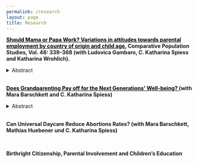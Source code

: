 ```yaml
---
permalink: /research
layout: page
title: Research
---
```


**<a href="https://www.comparativepopulationstudies.de/index.php/CPoS/article/view/578" style="color:black; text-decoration: underline;">Should Mama or Papa Work? Variations in attitudes towards parental employment by country of origin and child age.</a>  Comparative Population Studies, Vol. 48: 339-368 (with Ludovica Gambaro, C. Katharina Spiess and Katharina Wrohlich).**

<details>
    <summary>Abstract</summary>
Employment among mothers has been rising in recent decades, although mothers of young children often work fewer hours than other women do. Parallel to this trend, approval of maternal employment has increased, albeit not evenly across groups. However, differences in attitudes remain unexplored despite their importance for better understanding mothers’ labour market behaviour. Meanwhile, the employment of fathers has remained stable and attitudes towards paternal employment do not differ as much as attitudes towards maternal employment do between socio-economic groups.
This paper examines attitudes towards maternal and paternal employment. It focuses on Germany, drawing on data from the German Family Demography Panel Study (FReDA). The survey explicitly asks whether mothers and fathers should be in paid work, work part-time or full-time, presenting respondents with fictional family profiles that vary the youngest child’s age. Unlike previous studies, the analysis compares the views of respondents with different origins: West Germany, East Germany, immigrants from different world regions, and second-generation migrants in West Germany.
The results highlight remarkable differences between respondents from West and East Germany, with the former group displaying strong approval for part-time employment among mothers and fathers of very young children and the latter group reporting higher approval for full-time employment. Immigrant groups are far from homogenous, holding different attitudes depending on their region of origin. Taken together, the results offer a nuanced picture of attitudes towards maternal and paternal employment. We discuss these findings in relation to labour markets participation in Germany.
</details>

<br/>

**<a href="https://www.iza.org/publications/dp/14795/does-grandparenting-pay-off-for-the-next-generations-intergenerational-effects-of-grandparental-care" style="color:black; text-decoration: underline;">Does Grandparenting Pay off for the Next Generations' Well-being? </a> (with Mara Barschkett and C. Katharina Spiess)**

<details>
    <summary>Abstract</summary>
Grandparents act as the third largest caregiver for children after parental care and daycare in Germany, as in many Western societies. Adopting a double-generation perspective, we investigate the causal impact of this care mode on parental well-being and children's overall
health as one dimension of child well-being. We analyze age-speci c e ects based on a representative German panel data set and exploit arguably exogenous variations in geographical distance to grandparents. Our results suggest positive e ects on parental satisfaction with the childcare situation and mothers' satisfaction with leisure. In contrast, our results point to negative e ects on children's health in the short run. If children three years and older are in full-time daycare or school and, in addition, regularly cared for by grandparents, they have worse health outcomes.
</details>

<br/>



**Can Universal Daycare Reduce Abortions Rates? (with Mara Barschkett, Mathias Huebener und C. Katharina Spiess)**

<br/>

**Birthright Citizenship, Parental Involvement and Children’s Education**


